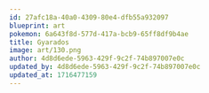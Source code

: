 ```yaml
---
id: 27afc18a-40a0-4309-80e4-dfb55a932097
blueprint: art
pokemon: 6a643f8d-577d-417a-bcb9-65ff8df9b4ae
title: Gyarados
image: art/130.png
author: 4d8d6ede-5963-429f-9c2f-74b897007e0c
updated_by: 4d8d6ede-5963-429f-9c2f-74b897007e0c
updated_at: 1716477159
---
```

